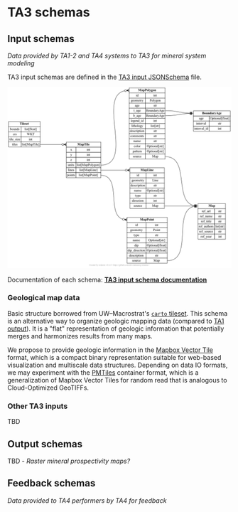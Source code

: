 # TA3 schemas

## Input schemas

*Data provided by TA1-2 and TA4 systems to TA3 for mineral system modeling*

TA3 input schemas are defined in the [TA3 input JSONSchema](input.json) file.

![TA3 input schema summary](input.png)

Documentation of each schema: [**TA3 input schema documentation**](input.md)

### Geological map data

Basic structure borrowed from UW–Macrostrat's [`carto` tileset](https://dev.macrostrat.org/map/dev/carto). This schema is an alternative way
to organize geologic mapping data (compared to [TA1 output](../ta1/README.md)). It is a "flat" representation of geologic information that potentially
merges and harmonizes results from many maps.

We propose to provide geologic information in the [Mapbox Vector Tile](https://docs.mapbox.com/vector-tiles/reference/) format, which is a compact binary representation suitable for web-based visualization and multiscale data structures. Depending on data IO formats, we may experiment with the [PMTiles](https://protomaps.com/docs/pmtiles) container format, which is a generalization of
Mapbox Vector Tiles for random read that is analogous to Cloud-Optimized GeoTIFFs.

### Other TA3 inputs

TBD

## Output schemas

TBD - *Raster mineral prospectivity maps?*


## Feedback schemas

*Data provided to TA4 performers by TA4 for feedback*